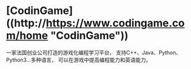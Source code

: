 # [CodinGame]((http://https://www.codingame.com/home "CodinGame"))
一家法国创业公司打造的游戏化编程学习平台，
支持C++、Java、Python、Python3...多种语言，
可以在游戏中提高编程能力和英语能力。

